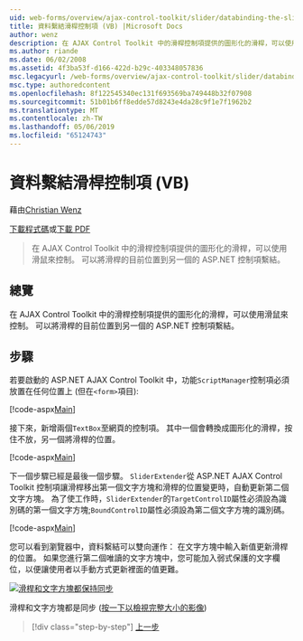 ```yaml
---
uid: web-forms/overview/ajax-control-toolkit/slider/databinding-the-slider-control-vb
title: 資料繫結滑桿控制項 (VB) |Microsoft Docs
author: wenz
description: 在 AJAX Control Toolkit 中的滑桿控制項提供的圖形化的滑桿，可以使用滑鼠來控制。 它也可以繫結目前 positio...
ms.author: riande
ms.date: 06/02/2008
ms.assetid: 4f3ba53f-d166-422d-b29c-403348057836
msc.legacyurl: /web-forms/overview/ajax-control-toolkit/slider/databinding-the-slider-control-vb
msc.type: authoredcontent
ms.openlocfilehash: 8f122545340ec131f693569ba749448b32f07908
ms.sourcegitcommit: 51b01b6ff8edde57d8243e4da28c9f1e7f1962b2
ms.translationtype: MT
ms.contentlocale: zh-TW
ms.lasthandoff: 05/06/2019
ms.locfileid: "65124743"
---
```

# <a name="databinding-the-slider-control-vb"></a>資料繫結滑桿控制項 (VB)

藉由[Christian Wenz](https://github.com/wenz)

[下載程式碼](http://download.microsoft.com/download/9/3/f/93f8daea-bebd-4821-833b-95205389c7d0/Slider0.vb.zip)或[下載 PDF](http://download.microsoft.com/download/2/d/c/2dc10e34-6983-41d4-9c08-f78f5387d32b/slider0VB.pdf)

> 在 AJAX Control Toolkit 中的滑桿控制項提供的圖形化的滑桿，可以使用滑鼠來控制。 可以將滑桿的目前位置到另一個的 ASP.NET 控制項繫結。

## <a name="overview"></a>總覽

在 AJAX Control Toolkit 中的滑桿控制項提供的圖形化的滑桿，可以使用滑鼠來控制。 可以將滑桿的目前位置到另一個的 ASP.NET 控制項繫結。

## <a name="steps"></a>步驟

若要啟動的 ASP.NET AJAX Control Toolkit 中，功能`ScriptManager`控制項必須放置在任何位置上 (但在`<form>`項目):

[!code-aspx[Main](databinding-the-slider-control-vb/samples/sample1.aspx)]

接下來，新增兩個`TextBox`至網頁的控制項。 其中一個會轉換成圖形化的滑桿，按住不放，另一個將滑桿的位置。

[!code-aspx[Main](databinding-the-slider-control-vb/samples/sample2.aspx)]

下一個步驟已經是最後一個步驟。 `SliderExtender`從 ASP.NET AJAX Control Toolkit 控制項讓滑桿移出第一個文字方塊和滑桿的位置變更時，自動更新第二個文字方塊。 為了使工作時，`SliderExtender`的`TargetControlID`屬性必須設為識別碼的第一個文字方塊;`BoundControlID`屬性必須設為第二個文字方塊的識別碼。

[!code-aspx[Main](databinding-the-slider-control-vb/samples/sample3.aspx)]

您可以看到瀏覽器中，資料繫結可以雙向運作： 在文字方塊中輸入新值更新滑桿的位置。 如果您進行第二個唯讀的文字方塊中，您可能加入弱式保護的文字欄位，以便讓使用者以手動方式更新裡面的值更難。

[![滑桿和文字方塊都保持同步](databinding-the-slider-control-vb/_static/image2.png)](databinding-the-slider-control-vb/_static/image1.png)

滑桿和文字方塊都是同步 ([按一下以檢視完整大小的影像](databinding-the-slider-control-vb/_static/image3.png))

> [!div class="step-by-step"]
> [上一步](using-the-slider-control-with-auto-postback-vb.md)
